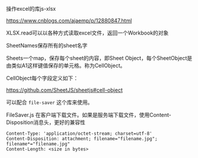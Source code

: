 操作excel的库js-xlsx

https://www.cnblogs.com/ajaemp/p/12880847.html

XLSX.read可以以各种方式读取excel文件，返回一个Workbook的对象

SheetNames保存所有的sheet名字

Sheets一个map，保存每个sheet的内容，即Sheet Object，每个SheetObject是由类似A1这样键值保存的单元格。称为CellObject。

CellObject每个字段定义如下：

https://github.com/SheetJS/sheetjs#cell-object



可以配合 `file-saver` 这个库来使用。

FileSaver.js 在客户端下载文件。如果是服务端下载文件，使用Content-Disposition消息头，更好的兼容性

```http
Content-Type: 'application/octet-stream; charset=utf-8'
Content-Disposition: attachment; filename="filename.jpg"; filename*="filename.jpg"
Content-Length: <size in bytes>
```





